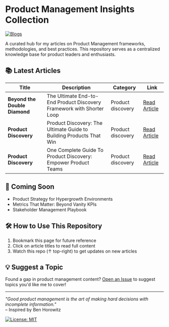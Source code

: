 # Product Management Insights Collection

[![Blogs](https://img.shields.io/badge/Product_Management-Blogs-blue?logo=github)]([https://github.com/your-username/your-repo-name](https://github.com/DineshCodeFlow/product-management-insights-collection))

A curated hub for my articles on Product Management frameworks, methodologies, and best practices. This repository serves as a centralized knowledge base for product leaders and enthusiasts.


## 📚 Latest Articles

| Title | Description | Category | Link |
|-------|-------------|------|------ |
| **Beyond the Double Diamond** | The Ultimate End-to-End Product Discovery Framework with Shorter Loop | Product discovery | [Read Article](https://shorterloop-product-discovery-tool-product-vision-canvas.pages.dev/) |
| **Product Discovery** | Product Discovery: The Ultimate Guide to Building Products That Win | Product discovery | [Read Article](https://product-discovery-guide.vercel.app/) |
| **Product Discovery** | One Complete Guide To Product Discovery: Empower Product Teams | Product discovery | [Read Article](https://dineshcodeflow.github.io/product-management-insights-collection/product-discovery-unlocked-process-phases-and-agile-best-practices) |

## 🌱 Coming Soon
- Product Strategy for Hypergrowth Environments
- Metrics That Matter: Beyond Vanity KPIs
- Stakeholder Management Playbook

## 🛠️ How to Use This Repository
1. Bookmark this page for future reference
2. Click on article titles to read full content
3. Watch this repo (↑ top-right) to get updates on new articles

## 💡 Suggest a Topic
Found a gap in product management content? [Open an Issue](https://github.com/DineshCodeFlow/product-management-insights-collection/issues) to suggest topics you'd like me to cover!

---

*"Good product management is the art of making hard decisions with incomplete information."*  
– Inspired by Ben Horowitz

[![License: MIT](https://img.shields.io/badge/License-MIT-yellow.svg)](https://opensource.org/licenses/MIT)
